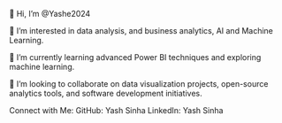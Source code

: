 👋 Hi, I’m @Yashe2024

👀 I’m interested in data analysis, and business analytics, AI and Machine Learning.

🌱 I’m currently learning advanced Power BI techniques and exploring machine learning.

💞️ I’m looking to collaborate on data visualization projects, open-source analytics tools, and software development initiatives.

Connect with Me:
GitHub: Yash Sinha
LinkedIn: Yash Sinha


